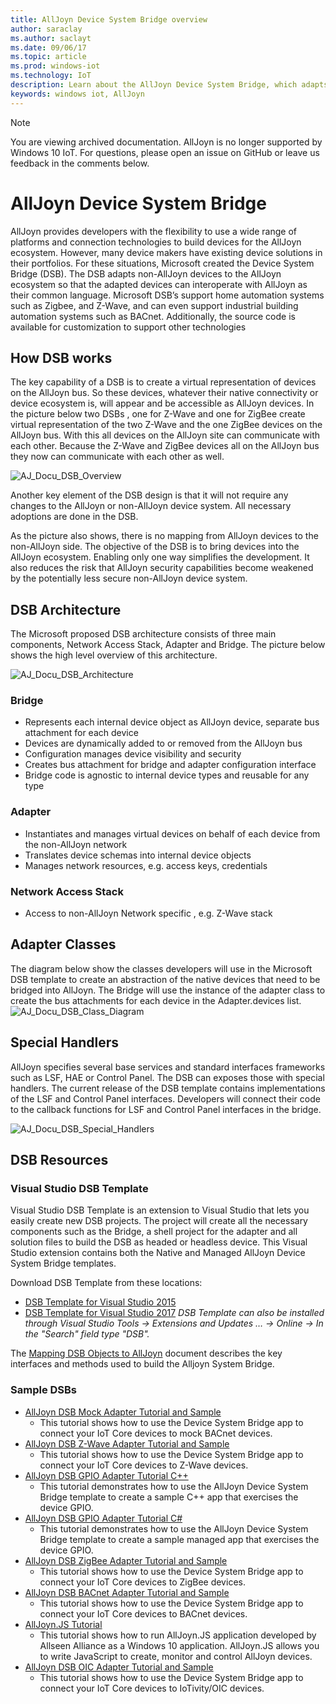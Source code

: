 ```yaml
---
title: AllJoyn Device System Bridge overview
author: saraclay
ms.author: saclayt
ms.date: 09/06/17
ms.topic: article
ms.prod: windows-iot
ms.technology: IoT
description: Learn about the AllJoyn Device System Bridge, which adapts non-AllJoyn devices to the AllJoyn ecosystem for broader interoperability.
keywords: windows iot, AllJoyn
---
```


> [!NOTE]
> You are viewing archived documentation. AllJoyn is no longer supported by Windows 10 IoT. For questions, please open an issue on GitHub or leave us feedback in the comments below.

# AllJoyn Device System Bridge

AllJoyn provides developers with the flexibility to use a wide range of platforms and connection technologies to build  devices for the AllJoyn ecosystem.  However, many device makers have existing device solutions in their portfolios. For these situations, Microsoft created the Device System Bridge (DSB). The DSB adapts non-AllJoyn devices to the AllJoyn ecosystem so that the adapted devices can interoperate with AllJoyn as their common language. Microsoft DSB’s support home automation systems such as Zigbee, and Z-Wave, and can even support industrial building automation systems such as BACnet.  Additionally, the source code is available for customization to support other technologies

## How DSB works

The key capability of a DSB is to create a virtual representation of devices on the AllJoyn bus. So these devices, whatever their native connectivity or device ecosystem is, will appear and be accessible as AllJoyn devices. In the picture below two DSBs , one for Z-Wave and one for ZigBee create virtual representation of the two Z-Wave and the one ZigBee devices on the AllJoyn bus. With this all devices on the AllJoyn site can communicate with each other. Because the Z-Wave and ZigBee devices all on the AllJoyn bus they now can communicate with each other as well.

![AJ_Docu_DSB_Overview](../media/AllJoyn/AJ_Docu_DSB_Overview.png)

Another key element of the DSB design is that it will not require any changes to the AllJoyn or non-AllJoyn device system. All necessary adoptions are done in the DSB.

As the picture also shows, there is no mapping from AllJoyn devices to the non-AllJoyn side. The objective of the DSB is to bring devices into the AllJoyn ecosystem. Enabling only one way simplifies the development. It also reduces the risk that AllJoyn security capabilities become weakened by the potentially less secure non-AllJoyn device system.

## DSB Architecture

The Microsoft proposed DSB architecture consists of three main components, Network Access Stack, Adapter and Bridge. The picture below shows the high level overview of this architecture.

![AJ_Docu_DSB_Architecture](../media/AllJoyn/AJ_Docu_DSB_Architecture.png)

### Bridge
* Represents each internal device object as AllJoyn device, separate bus attachment for each device
* Devices are dynamically added to or removed from the AllJoyn bus
* Configuration manages device visibility and security
* Creates bus attachment for bridge and adapter configuration interface
* Bridge code is agnostic to internal device types and reusable for any type

### Adapter
* Instantiates and manages virtual devices on behalf of each device from the non-AllJoyn network
* Translates device schemas into internal device objects
* Manages network resources, e.g. access keys, credentials

### Network Access Stack
* Access to non-AllJoyn Network specific , e.g. Z-Wave stack

## Adapter Classes

The diagram below show the classes developers will use in the Microsoft DSB template to create an abstraction of the native devices that need to be bridged into AllJoyn. The Bridge will use the instance of the adapter class to create the bus attachments for each device in the Adapter.devices list.
![AJ_Docu_DSB_Class_Diagram](../media/AllJoyn/AJ_Docu_DSB_Class_Diagram.png)

## Special Handlers

AllJoyn specifies several base services and standard interfaces frameworks such as LSF, HAE or Control Panel. The DSB can exposes those with special handlers. The current release of the DSB template contains implementations of the LSF and Control Panel interfaces. Developers will connect their code to the callback functions for LSF and Control Panel interfaces in the bridge.

![AJ_Docu_DSB_Special_Handlers](../media/AllJoyn/AJ_Docu_DSB_Special_Handlers.png)

## DSB Resources

### Visual Studio DSB Template

Visual Studio DSB Template is an extension to Visual Studio that lets you easily create new DSB projects. The project will create all the necessary components such as the Bridge, a shell project for the adapter and all solution files to build the DSB as headed or headless device. This Visual Studio extension contains both the Native and Managed AllJoyn Device System Bridge templates.

Download DSB Template from these locations:

* [DSB Template for Visual Studio 2015](https://visualstudiogallery.msdn.microsoft.com/aea0b437-ef07-42e3-bd88-8c7f906d5da8)
* [DSB Template for Visual Studio 2017](https://marketplace.visualstudio.com/vsgallery/c5f52768-8df7-42ff-b84e-d66d3d22fb50)
_DSB Template can also be installed through Visual Studio Tools -> Extensions and Updates … -> Online -> In the "Search" field type "DSB"._

The [Mapping DSB Objects to AllJoyn](AlljoynDsbApiGuide.md) document describes the key interfaces and methods used to build the Alljoyn System Bridge.

### Sample DSBs

* [AllJoyn DSB Mock Adapter Tutorial and Sample](https://developer.microsoft.com/en-us/windows/iot/samples/alljoynmockadapter)
  * This tutorial shows how to use the Device System Bridge app to connect your  IoT Core devices to mock BACnet devices.
* [AllJoyn DSB Z-Wave Adapter Tutorial and Sample](https://developer.microsoft.com/en-us/windows/iot/samples/zwaveadapter)
  * This tutorial shows how to use the Device System Bridge app to connect your  IoT Core devices to Z-Wave devices.
* [AllJoyn DSB GPIO Adapter Tutorial C++](https://developer.microsoft.com/en-us/windows/iot/samples/alljoyndsb)
  * This tutorial demonstrates how to use the AllJoyn Device System Bridge template to create a sample C++ app that exercises the device GPIO.
* [AllJoyn DSB GPIO Adapter Tutorial C#](https://developer.microsoft.com/en-us/windows/iot/samples/alljoyndsbcs)
  * This tutorial demonstrates how to use the AllJoyn Device System Bridge template to create a sample managed app that exercises the device GPIO.
* [AllJoyn DSB ZigBee Adapter Tutorial and Sample](https://developer.microsoft.com/en-us/windows/iot/samples/ZigBeeAdapter)
  * This tutorial shows how to use the Device System Bridge app to connect your IoT Core devices to ZigBee devices.
* [AllJoyn DSB BACnet Adapter Tutorial and Sample](https://developer.microsoft.com/en-us/windows/iot/samples/BACnetAdapter)
  * This tutorial shows how to use the Device System Bridge app to connect your IoT Core devices to BACnet devices.
* [AllJoyn.JS Tutorial](https://developer.microsoft.com/en-us/windows/iot/samples/AllJoynJS)
  * This tutorial shows how to run AllJoyn.JS application developed by Allseen Alliance as a Windows 10 application. AllJoyn.JS allows you to write JavaScript to create, monitor and control AllJoyn devices.
* [AllJoyn DSB OIC Adapter Tutorial and Sample](https://developer.microsoft.com/en-us/windows/iot/samples/OICAdapter)
  * This tutorial shows how to use the Device System Bridge app to connect your  IoT Core devices to IoTivity/OIC devices.
